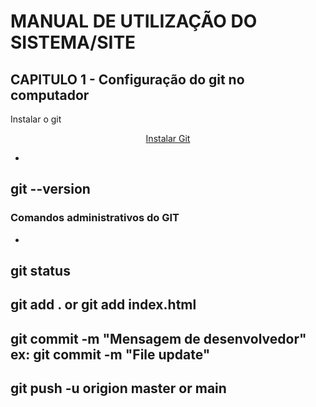 # MANUAL DE UTILIZAÇÃO DO SISTEMA/SITE
## CAPITULO 1 - Configuração do git no computador
Instalar o git
 <p align="center">
    <a href="https://git-scm.com/book/pt-br/v2/Come%C3%A7ando-Configura%C3%A7%C3%A3o-Inicial-do-Git" target="blank">Instalar Git</a>
    </p>

-
git --version
-

### Comandos administrativos do GIT
-

git status
-
git add . or git add index.html
-
git commit -m "Mensagem de desenvolvedor" ex: git commit -m "File update"
-
git push -u origion master or main
-